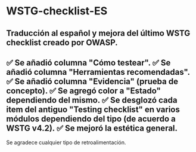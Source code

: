 # WSTG-checklist-ES
## Traducción al español y mejora del último WSTG checklist creado por OWASP.
✅ Se añadió columna "Cómo testear".
✅ Se añadió columna "Herramientas recomendadas".
✅ Se añadió columna "Evidencia" (prueba de concepto).
✅ Se agregó color a "Estado" dependiendo del mismo.
✅ Se desglozó cada item del antiguo "Testing checklist" en varios módulos dependiendo del tipo (de acuerdo a WSTG v4.2).
✅ Se mejoró la estética general.
---
Se agradece cualquier tipo de retroalimentación.
